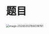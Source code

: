 # 题目

<img src="https://cvp.oss-cn-shanghai.aliyuncs.com/picgo/202402021640882.png" alt="image-20240202164039761" style="zoom:50%;" />


